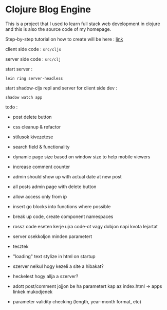 # Clojure Blog Engine

This is a project that I used to learn full stack web development in clojure and this is also the source code of my homepage.

Step-by-step tutorial on how to create will be here : [link](github.com/milgra/full-stack-clojure)

client side code : ```src/cljs```

server side code : ```src/clj```

start server :

```lein ring server-headless```

start shadow-cljs repl and server for client side dev :

```shadow watch app```

todo :

* post delete button
* css cleanup & refactor
* stilusok kivezetese

* search field & functionality
* dynamic page size based on window size to help mobile viewers
* increase comment counter
* admin should show up with actual date at new post
* all posts admin page with delete button
* allow access only from ip
* insert go blocks into functions where possible
* break up code, create component namespaces
* rossz code eseten kerje ujra code-ot vagy dobjon napi kvota lejartat
* server csekkoljon minden parametert
* tesztek
* "loading" text stylize in html on startup
* szerver nelkul hogy kezeli a site a hibakat?
* heckelest hogy allja a szerver?
* adott post/comment jojjon be ha parametert kap az index.html -> apps linkek mukodjenek
* parameter validity checking (length, year-month format, etc)